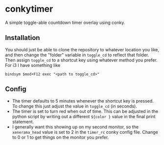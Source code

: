 # conkytimer
A simple toggle-able countdown timer overlay using conky.

## Installation
You should just be able to clone the repository to whatever location you like, and then change the "folder" variable in `toggle_cd` to reflect that folder. Then assign `toggle_cd` to a shortcut key using whatever method you prefer. For i3 I have something like
```
bindsym $mod+F12 exec "<path to toggle_cd>"
```

## Config
 - The timer defaults to 5 minutes whenever the shortcut key is pressed. To change this just adjust the value in `toggle_cd` (in seconds).
 - The timer is set to turn red when out of time. This can be adjusted in the python script by writing out a different `${color }` value in the final print statement.
 - I generally want this showing up on my second monitor, so the `xenerama_head` value is set to 2 in the `timer_rc` conky config file. Change to 0 or 1 to get things on the monitor you prefer.
